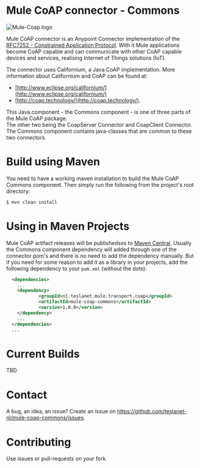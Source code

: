 # Mule CoAP connector - Commons
![Mule-Coap logo](coap-logo.svg)

Mule CoAP connector is an Anypoint Connector implementation of the [RFC7252 - Constrained Application Protocol](http://tools.ietf.org/html/rfc7252). 
With it Mule applications become CoAP capable and can communicate with other CoAP capable devices and services, realising Internet of Things solutions (IoT). 

The connector uses Californium, a Java CoAP implementation. More information about Californium and CoAP can be found at:

* [http://www.eclipse.org/californium/](http://www.eclipse.org/californium/)
* [http://coap.technology/](http://coap.technology/).

This Java component - the Commons component - is one of three parts of the Mule CoAP package.  
The other two being the CoapServer Connector and CoapClient Connector. 
The Commons component contains java-classes that are common to these two connectors. 

# Build using Maven

You need to have a working maven installation to build the Mule CoAP Commons component.
Then simply run the following from the project's root directory:

```sh
$ mvn clean install
```

# Using in Maven Projects

Mule CoAP artifact releases will be publishedses to [Maven Central](http://search.maven.org/#search%7Cga%7C1%7Cmule-coap).
Usually the Commons component dependency will added through one of the connector pom's and there is no need to add the 
dependency manually. But if you need for some reason to add it as a library in your projects, add the following dependency
to your `pom.xml` (without the dots):

```xml
  <dependencies>
    ...
    <dependency>
            <groupId>nl.teslanet.mule.transport.coap</groupId>
            <artifactId>mule-coap-commons</artifactId>
            <version>1.0.0</version>
    </dependency>
    ...
  </dependencies>
  ...
```

# Current Builds

TBD


# Contact

A bug, an idea, an issue? Create an issue on https://github.com/teslanet-nl/mule-coap-commons/issues.

# Contributing

Use issues or pull-requests on your fork.
